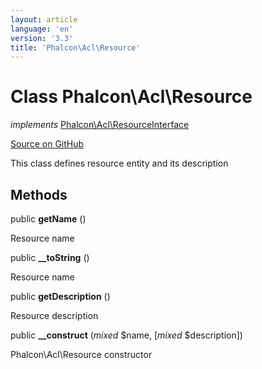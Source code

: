 ```yaml
---
layout: article
language: 'en'
version: '3.3'
title: 'Phalcon\Acl\Resource'
---
```

# Class **Phalcon\Acl\Resource**

*implements* [Phalcon\Acl\ResourceInterface](/3.3/en/api/Phalcon_Acl_ResourceInterface)

<a href="https://github.com/phalcon/cphalcon/tree/v3.3.0/phalcon/acl/resource.zep" class="btn btn-default btn-sm">Source on GitHub</a>

This class defines resource entity and its description


## Methods
public  **getName** ()

Resource name



public  **__toString** ()

Resource name



public  **getDescription** ()

Resource description



public  **__construct** (*mixed* $name, [*mixed* $description])

Phalcon\Acl\Resource constructor



